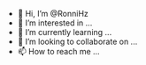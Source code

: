 - 👋 Hi, I’m @RonniHz
- 👀 I’m interested in ...
- 🌱 I’m currently learning ...
- 💞️ I’m looking to collaborate on ...
- 📫 How to reach me ...

<!---
RonniHz/RonniHz is a ✨ special ✨ repository because its `README.md` (this file) appears on your GitHub profile.
You can click the Preview link to take a look at your changes.
--->

